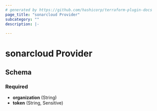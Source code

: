 ```yaml
---
# generated by https://github.com/hashicorp/terraform-plugin-docs
page_title: "sonarcloud Provider"
subcategory: ""
description: |-
  
---
```


# sonarcloud Provider





<!-- schema generated by tfplugindocs -->
## Schema

### Required

- **organization** (String)
- **token** (String, Sensitive)
